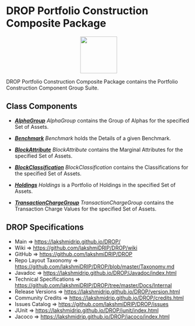 # DROP Portfolio Construction Composite Package

<p align="center"><img src="https://github.com/lakshmiDRIP/DROP/blob/master/DRIP_Logo.gif?raw=true" width="100"></p>

DROP Portfolio Construction Composite Package contains the Portfolio Construction Component Group Suite.


## Class Components

 * [***AlphaGroup***](https://github.com/lakshmiDRIP/DROP/tree/master/src/main/java/org/drip/portfolioconstruction/composite/AlphaGroup.java)
 <i>AlphaGroup</i> contains the Group of Alphas for the specified Set of Assets.

 * [***Benchmark***](https://github.com/lakshmiDRIP/DROP/tree/master/src/main/java/org/drip/portfolioconstruction/composite/Benchmark.java)
 <i>Benchmark</i> holds the Details of a given Benchmark.

 * [***BlockAttribute***](https://github.com/lakshmiDRIP/DROP/tree/master/src/main/java/org/drip/portfolioconstruction/composite/BlockAttribute.java)
 <i>BlockAttribute</i> contains the Marginal Attributes for the specified Set of Assets.

 * [***BlockClassification***](https://github.com/lakshmiDRIP/DROP/tree/master/src/main/java/org/drip/portfolioconstruction/composite/BlockClassification.java)
 <i>BlockClassification</i> contains the Classifications for the specified Set of Assets.

 * [***Holdings***](https://github.com/lakshmiDRIP/DROP/tree/master/src/main/java/org/drip/portfolioconstruction/composite/Holdings.java)
 <i>Holdings</i> is a Portfolio of Holdings in the specified Set of Assets.

 * [***TransactionChargeGroup***](https://github.com/lakshmiDRIP/DROP/tree/master/src/main/java/org/drip/portfolioconstruction/composite/TransactionChargeGroup.java)
 <i>TransactionChargeGroup</i> contains the Transaction Charge Values for the specified Set of Assets.


## DROP Specifications

 * Main                     => https://lakshmidrip.github.io/DROP/
 * Wiki                     => https://github.com/lakshmiDRIP/DROP/wiki
 * GitHub                   => https://github.com/lakshmiDRIP/DROP
 * Repo Layout Taxonomy     => https://github.com/lakshmiDRIP/DROP/blob/master/Taxonomy.md
 * Javadoc                  => https://lakshmidrip.github.io/DROP/Javadoc/index.html
 * Technical Specifications => https://github.com/lakshmiDRIP/DROP/tree/master/Docs/Internal
 * Release Versions         => https://lakshmidrip.github.io/DROP/version.html
 * Community Credits        => https://lakshmidrip.github.io/DROP/credits.html
 * Issues Catalog           => https://github.com/lakshmiDRIP/DROP/issues
 * JUnit                    => https://lakshmidrip.github.io/DROP/junit/index.html
 * Jacoco                   => https://lakshmidrip.github.io/DROP/jacoco/index.html
